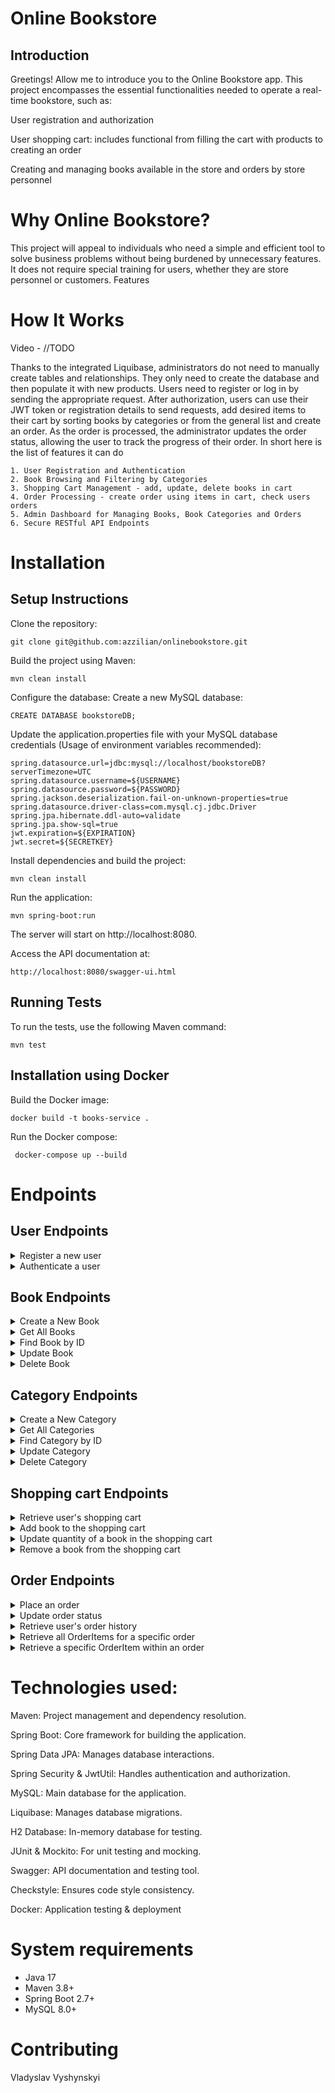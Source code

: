# Online Bookstore
## Introduction

Greetings! Allow me to introduce you to the Online Bookstore app.
This project encompasses the essential functionalities needed to operate a real-time bookstore, such as:
  
  User registration and authorization

  User shopping cart: includes functional from filling the cart with products to creating an order

  Creating and managing books available in the store and orders by store personnel

# Why Online Bookstore?

This project will appeal to individuals who need a simple and efficient tool to solve business problems
without being burdened by unnecessary features.
It does not require special training for users,
whether they are store personnel or customers.
Features

# How It Works

Video - //TODO

Thanks to the integrated Liquibase, administrators do not need to manually create tables and relationships.
They only need to create the database and then populate it with new products.
Users need to register or log in by sending the appropriate request.
After authorization, users can use their JWT token or registration details to send requests,
add desired items to their cart by sorting books by categories or from the general list
and create an order.
As the order is processed, the administrator updates the order status,
allowing the user to track the progress of their order.
In short here is the list of features it can do

    1. User Registration and Authentication
    2. Book Browsing and Filtering by Categories
    3. Shopping Cart Management - add, update, delete books in cart
    4. Order Processing - create order using items in cart, check users orders
    5. Admin Dashboard for Managing Books, Book Categories and Orders
    6. Secure RESTful API Endpoints


# Installation
## Setup Instructions

Clone the repository:

    git clone git@github.com:azzilian/onlinebookstore.git

Build the project using Maven:

    mvn clean install

Configure the database: Create a new MySQL database:

    CREATE DATABASE bookstoreDB;

Update the application.properties file with your MySQL database credentials (Usage of environment variables recommended):

    spring.datasource.url=jdbc:mysql://localhost/bookstoreDB?serverTimezone=UTC
    spring.datasource.username=${USERNAME}
    spring.datasource.password=${PASSWORD}
    spring.jackson.deserialization.fail-on-unknown-properties=true
    spring.datasource.driver-class=com.mysql.cj.jdbc.Driver
    spring.jpa.hibernate.ddl-auto=validate
    spring.jpa.show-sql=true
    jwt.expiration=${EXPIRATION}
    jwt.secret=${SECRETKEY}

Install dependencies and build the project:

    mvn clean install

Run the application:

    mvn spring-boot:run

The server will start on http://localhost:8080.

Access the API documentation at:

    http://localhost:8080/swagger-ui.html

## Running Tests

To run the tests, use the following Maven command:

    mvn test

## Installation using Docker

Build the Docker image:

    docker build -t books-service .

Run the Docker compose:

     docker-compose up --build    

# Endpoints

## User Endpoints

<details>
  <summary>Register a new user</summary>

- URL: `/api/auth/register`
- Method: `POST`
- Request Body: JSON with user details (email, password, repeatPassword, firstName, lastName, shippingAddress)
- Example Request:
  ```json
  {
   "email": "john.doe@example.com",
   "password": "securePassword123",
   "repeatPassword": "securePassword123",
   "firstName": "John",
   "lastName": "Doe",
   "shippingAddress": "123 Main St, City, Country"
  }

- Response Status: `201 Created`
</details>

<details>
<summary>Authenticate a user</summary>

- URL: `/api/auth/login`
- Method: `POST`
- Request Body: JSON with user details (email, password)
- Example Request:
  ```json
   {
    "email": "john.doe@example.com",
    "password": "securePassword123"
  }
    ```
- Response Status: `200 OK`  
</details>

## Book Endpoints

<details>
  <summary>Create a New Book</summary>

- URL: `/api/books`
- Method: `POST`
- Request Body: JSON with book details (title, author, ISBN, price, description, cover image, category IDs)
- Example Request:
  ```json
  {
    "title": "BookTitle",
    "author": "Book Author",
    "isbn": "9780306406157",
    "price": 10.50,
    "description": "BookDescription",
    "coverImage": "ImageUrl",
    "categoryIds": [1]
  }
  ```
- Response Status: `201 Created`
</details>

<details>
  <summary>Get All Books</summary>

- URL: `/api/books`
- Method: `GET`
- Example Response:
  ```json
  [
    {
      "id": 1,
      "title": "Lenore",
      "author": "Edgar Allan Poe",
      "isbn": "9780306406157",
      "price": 10.50,
      "description": "test",
      "coverImage": "test@test.com",
      "categoryIds": [1]
    }
  ]
  ```
- Response Status: `200 OK`
</details>

<details>
  <summary>Find Book by ID</summary>

- URL: `/api/books/{id}`
- Method: `GET`
- Example Response:
  ```json
  {
    "id": 1,
    "title": "Lenore",
    "author": "Edgar Allan Poe",
    "isbn": "9780306406157",
    "price": 10.50,
    "description": "test",
    "coverImage": "test@test.com",
    "categoryIds": [1]
  }
  ```
- Response Status: `200 OK`
</details>

<details>
  <summary>Update Book</summary>

- URL: `/api/books/{id}`
- Method: `PUT`
- Request Body: JSON with updated book details
- Response Status: `200 OK`
</details>

<details>
  <summary>Delete Book</summary>

- URL: `/api/books/{id}`
- Method: `DELETE`
- Response Status: `204 No Content`
</details>

## Category Endpoints

<details>
  <summary>Create a New Category</summary>

- URL: `/api/categories`
- Method: `POST`
- Request Body: JSON with category details (name, description)
- Response Status: `201 Created`
</details>

<details>
  <summary>Get All Categories</summary>

- URL: `/api/categories`
- Method: `GET`
- Response Status: `200 OK`
</details>

<details>
  <summary>Find Category by ID</summary>

- URL: `/api/categories/{id}`
- Method: `GET`
- Response Status: `200 OK`
</details>

<details>
  <summary>Update Category</summary>

- URL: `/api/categories/{id}`
- Method: `PUT`
- Request Body: JSON with updated category details
- Response Status: `200 OK`
</details>

<details>
  <summary>Delete Category</summary>

- URL: `/api/categories/{id}`
- Method: `DELETE`
- Response Status: `204 No Content`
</details>

## Shopping cart Endpoints
<details>
  <summary>Retrieve user's shopping cart</summary>

- URL: `/api/cart`
- Method: `GET`
- Response Status: `200 OK`

</details>

<details>
  <summary>Add book to the shopping cart</summary>

- URL: `/api/cart`
- Method: `POST`
- Request Body: JSON with book details(bookId, quantity)
- Example Request:
  ```json
  {
    "bookId": 1,
    "quantity": 12
  }
  ``` 
- Response Status: `200 OK`
</details>

<details>
  <summary>Update quantity of a book in the shopping cart</summary>

- URL: `/api/cart/cart-items/{cartItemId}`
- Method: `PUT`
- Request Body: JSON with updated book details(quantity)
- Example Request:
  ```json
  {
    "quantity": 12
  }
  ``` 
- Response Status: `200 OK`
</details>

<details>
  <summary>Remove a book from the shopping cart</summary>

- URL: `/api/cart/cart-items/{cartItemId}`
- Method: `DELETE`
- Response Status: `204 No Content`
</details>


## Order Endpoints

<details>
  <summary>Place an order</summary>

- URL: `/api/orders`
- Method: `POST`
- Request Body: JSON with order details(shippingAddress)
- Example Request:
  ```json
  {
     "shippingAddress": "City, Street ave, 1"
  }
  ``` 
- Response Status: `200 OK`
</details>

<details>
  <summary>Update order status</summary>

- URL: `/api/orders/{id}`
- Method: `PATCH`
- Request Body: JSON with update order details(orderStatus - PENDING, COMPLETED, DELIVERING)
- Example Request:
  ```json
  {
     "orderStatus" : "COMPLETED"
  }
  ``` 
- Response Status: `200 OK`
</details>

<details>
  <summary>Retrieve user's order history</summary>

- URL: `/api/orders`
- Method: `GET`
- Response Status: `200 OK`

</details>

<details>
  <summary>Retrieve all OrderItems for a specific order</summary>

- URL: `/api/orders/{orderId}/items`
- Method: `GET`
- Response Status: `200 OK`

</details>

<details>
  <summary>Retrieve a specific OrderItem within an order</summary>

- URL: `/api/orders/{orderId}/items/{itemId}`
- Method: `GET`
- Response Status: `200 OK`

</details>

# Technologies used:

Maven: Project management and dependency resolution.

Spring Boot: Core framework for building the application.

Spring Data JPA: Manages database interactions.

Spring Security & JwtUtil: Handles authentication and authorization.

MySQL: Main database for the application.

Liquibase: Manages database migrations.

H2 Database: In-memory database for testing.

JUnit & Mockito: For unit testing and mocking.

Swagger: API documentation and testing tool.

Checkstyle: Ensures code style consistency.

Docker: Application testing & deployment

# System requirements
- Java 17
- Maven 3.8+
- Spring Boot 2.7+
- MySQL 8.0+

# Contributing
Vladyslav Vyshynskyi